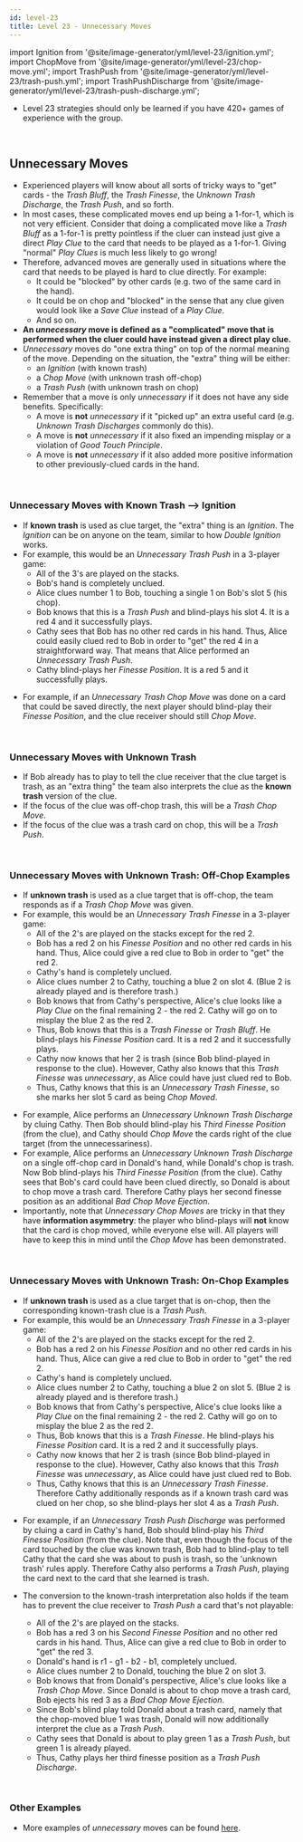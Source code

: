 ```yaml
---
id: level-23
title: Level 23 - Unnecessary Moves
---
```


import Ignition from '@site/image-generator/yml/level-23/ignition.yml';
import ChopMove from '@site/image-generator/yml/level-23/chop-move.yml';
import TrashPush from '@site/image-generator/yml/level-23/trash-push.yml';
import TrashPushDischarge from '@site/image-generator/yml/level-23/trash-push-discharge.yml';

- Level 23 strategies should only be learned if you have 420+ games of experience with the group.

<br />

## Unnecessary Moves

- Experienced players will know about all sorts of tricky ways to "get" cards - the *Trash Bluff*, the *Trash Finesse*, the *Unknown Trash Discharge*, the *Trash Push*, and so forth.
- In most cases, these complicated moves end up being a 1-for-1, which is not very efficient. Consider that doing a complicated move like a *Trash Bluff* as a 1-for-1 is pretty pointless if the cluer can instead just give a direct *Play Clue* to the card that needs to be played as a 1-for-1. Giving "normal" *Play Clues* is much less likely to go wrong!
- Therefore, advanced moves are generally used in situations where the card that needs to be played is hard to clue directly. For example:
  - It could be "blocked" by other cards (e.g. two of the same card in the hand).
  - It could be on chop and "blocked" in the sense that any clue given would look like a *Save Clue* instead of a *Play Clue*.
  - And so on.
- **An *unnecessary* move is defined as a "complicated" move that is performed when the cluer could have instead given a direct play clue.**
- *Unnecessary* moves do "one extra thing" on top of the normal meaning of the move. Depending on the situation, the "extra" thing will be either:
  - an *Ignition* (with known trash)
  - a *Chop Move* (with unknown trash off-chop)
  - a *Trash Push* (with unknown trash on chop)
- Remember that a move is only *unnecessary* if it does not have any side benefits. Specifically:
  - A move is **not** *unnecessary* if it "picked up" an extra useful card (e.g. *Unknown Trash Discharges* commonly do this).
  - A move is **not** *unnecessary* if it also fixed an impending misplay or a violation of *Good Touch Principle*.
  - A move is **not** *unnecessary* if it also added more positive information to other previously-clued cards in the hand.

<br />

### Unnecessary Moves with Known Trash --> Ignition

- If **known trash** is used as clue target, the "extra" thing is an *Ignition*. The *Ignition* can be on anyone on the team, similar to how *Double Ignition* works.
- For example, this would be an *Unnecessary Trash Push* in a 3-player game:
  - All of the 3's are played on the stacks.
  - Bob's hand is completely unclued.
  - Alice clues number 1 to Bob, touching a single 1 on Bob's slot 5 (his chop).
  - Bob knows that this is a *Trash Push* and blind-plays his slot 4. It is a red 4 and it successfully plays.
  - Cathy sees that Bob has no other red cards in his hand. Thus, Alice could easily clued red to Bob in order to "get" the red 4 in a straightforward way. That means that Alice performed an *Unnecessary Trash Push*.
  - Cathy blind-plays her *Finesse Position*. It is a red 5 and it successfully plays.

<Ignition />

- For example, if an *Unnecessary Trash Chop Move* was done on a card that could be saved directly, the next player should blind-play their *Finesse Position*, and the clue receiver should still *Chop Move*.

<br />

### Unnecessary Moves with Unknown Trash
- If Bob already has to play to tell the clue receiver that the clue target is trash, as an "extra thing" the team also interprets the clue as the **known trash** version of the clue.
- If the focus of the clue was off-chop trash, this will be a *Trash Chop Move*.
- If the focus of the clue was a trash card on chop, this will be a *Trash Push*.

<br />

### Unnecessary Moves with Unknown Trash: Off-Chop Examples

- If **unknown trash** is used as a clue target that is off-chop, the team responds as if a *Trash Chop Move* was given.
- For example, this would be an *Unnecessary Trash Finesse* in a 3-player game:
  - All of the 2's are played on the stacks except for the red 2.
  - Bob has a red 2 on his *Finesse Position* and no other red cards in his hand. Thus, Alice could give a red clue to Bob in order to "get" the red 2.
  - Cathy's hand is completely unclued.
  - Alice clues number 2 to Cathy, touching a blue 2 on slot 4. (Blue 2 is already played and is therefore trash.)
  - Bob knows that from Cathy's perspective, Alice's clue looks like a *Play Clue* on the final remaining 2 - the red 2. Cathy will go on to misplay the blue 2 as the red 2.
  - Thus, Bob knows that this is a *Trash Finesse* or *Trash Bluff*. He blind-plays his *Finesse Position* card. It is a red 2 and it successfully plays.
  - Cathy now knows that her 2 is trash (since Bob blind-played in response to the clue). However, Cathy also knows that this *Trash Finesse* was *unnecessary*, as Alice could have just clued red to Bob.
  - Thus, Cathy knows that this is an *Unnecessary Trash Finesse*, so she marks her slot 5 card as being *Chop Moved*.

<ChopMove />

- For example, Alice performs an *Unnecessary Unknown Trash Discharge* by cluing Cathy. Then Bob should blind-play his *Third Finesse Position* (from the clue), and Cathy should *Chop Move* the cards right of the clue target (from the unnecessariness).
- For example, Alice performs an *Unnecessary Unknown Trash Discharge* on a single off-chop card in Donald's hand, while Donald's chop is trash. Now Bob blind-plays his *Third Finesse Position* (from the clue). Cathy sees that Bob's card could have been clued directly, so Donald is about to chop move a trash card. Therefore Cathy plays her second finesse position as an additional *Bad Chop Move Ejection*.
- Importantly, note that *Unnecessary Chop Moves* are tricky in that they have **information asymmetry**: the player who blind-plays will **not** know that the card is chop moved, while everyone else will. All players will have to keep this in mind until the *Chop Move* has been demonstrated.

<br />

### Unnecessary Moves with Unknown Trash: On-Chop Examples

- If **unknown trash** is used as a clue target that is on-chop, then the corresponding known-trash clue is a *Trash Push*.
- For example, this would be an *Unnecessary Trash Finesse* in a 3-player game:
  - All of the 2's are played on the stacks except for the red 2.
  - Bob has a red 2 on his *Finesse Position* and no other red cards in his hand. Thus, Alice can give a red clue to Bob in order to "get" the red 2.
  - Cathy's hand is completely unclued.
  - Alice clues number 2 to Cathy, touching a blue 2 on slot 5. (Blue 2 is already played and is therefore trash.)
  - Bob knows that from Cathy's perspective, Alice's clue looks like a *Play Clue* on the final remaining 2 - the red 2. Cathy will go on to misplay the blue 2 as the red 2.
  - Thus, Bob knows that this is a *Trash Finesse*. He blind-plays his *Finesse Position* card. It is a red 2 and it successfully plays.
  - Cathy now knows that her 2 is trash (since Bob blind-played in response to the clue). However, Cathy also knows that this *Trash Finesse* was *unnecessary*, as Alice could have just clued red to Bob.
  - Thus, Cathy knows that this is an *Unnecessary Trash Finesse*. Therefore Cathy additionally responds as if a known trash card was clued on her chop, so she blind-plays her slot 4 as a *Trash Push*.

<TrashPush />

- For example, if an *Unnecessary Trash Push Discharge* was performed by cluing a card in Cathy's hand, Bob should blind-play his *Third Finesse Position* (from the clue). Note that, even though the focus of the card touched by the clue was known trash, Bob had to blind-play to tell Cathy that the card she was about to push is trash, so the 'unknown trash' rules apply. Therefore Cathy also performs a *Trash Push*, playing the card next to the card that she learned is trash.

- The conversion to the known-trash interpretation also holds if the team has to prevent the clue receiver to *Trash Push* a card that's not playable:
  - All of the 2's are played on the stacks.
  - Bob has a red 3 on his *Second Finesse Position* and no other red cards in his hand. Thus, Alice can give a red clue to Bob in order to "get" the red 3.
  - Donald's hand is r1 - g1 - b2 - b1, completely unclued.
  - Alice clues number 2 to Donald, touching the blue 2 on slot 3.
  - Bob knows that from Donald's perspective, Alice's clue looks like a *Trash Chop Move*. Since Donald is about to chop move a trash card, Bob ejects his red 3 as a *Bad Chop Move Ejection*.
  - Since Bob's blind play told Donald about a trash card, namely that the chop-moved blue 1 was trash, Donald will now additionally interpret the clue as a *Trash Push*.
  - Cathy sees that Donald is about to play green 1 as a *Trash Push*, but green 1 is already played.
  - Thus, Cathy plays her third finesse position as a *Trash Push Discharge*.

<TrashPushDischarge />

<br />

### Other Examples

- More examples of *unnecessary* moves can be found [here](examples/unnecessary.md).
